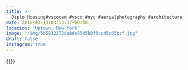 ```yaml
---
title: >
  Diplo Housing#vscocam #vsco #nyc #aerialphotography #architecture
date: 2016-03-11T03:53:37+00:00
location: "Uptown, New York"
image: "/img/5b5832272da8de95d5b0f0cc45c65bcf.jpg"
draft: false
instagram: true
---
```


{{<photo src="/img/5b5832272da8de95d5b0f0cc45c65bcf.jpg">}}
